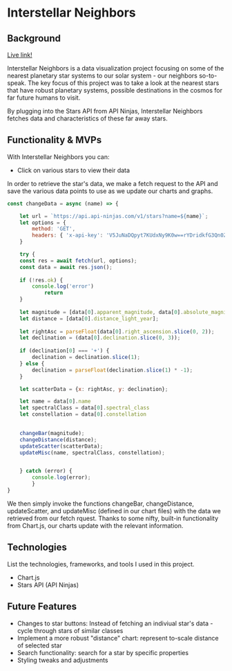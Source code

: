 # Interstellar Neighbors

## Background

[Live link!](https://wremsen.github.io/CosmicClasses/)

Interstellar Neighbors is a data visualization project focusing on some of the nearest planetary star systems to our solar system - our neighbors so-to-speak. The key focus of this project was to take a look at the nearest stars that have robust planetary systems, possible destinations in the cosmos for far future humans to visit.

By plugging into the Stars API from API Ninjas, Interstellar Neighbors fetches data and characteristics of these far away stars.

## Functionality & MVPs

With Interstellar Neighbors you can:

- Click on various stars to view their data

In order to retrieve the star's data, we make a fetch request to the API and save the various data points to use as we update our charts and graphs.

```js
const changeData = async (name) => {

    let url = `https://api.api-ninjas.com/v1/stars?name=${name}`;
    let options = {
        method: 'GET',
        headers: { 'x-api-key': 'V5JuNaDQpyt7KUdxNy9K0w==rYDridkfG3Qn0ZSZ' }
    }

    try {
    const res = await fetch(url, options);
    const data = await res.json();
        
    if (!res.ok) {
        console.log('error')
            return
    }
        
    let magnitude = [data[0].apparent_magnitude, data[0].absolute_magnitude];
    let distance = [data[0].distance_light_year];
    
    let rightAsc = parseFloat(data[0].right_ascension.slice(0, 2));
    let declination = (data[0].declination.slice(0, 3));
    
    if (declination[0] === '+') {
        declination = declination.slice(1);
    } else {
        declination = parseFloat(declination.slice(1) * -1);
    }

    let scatterData = {x: rightAsc, y: declination};

    let name = data[0].name
    let spectralClass = data[0].spectral_class
    let constellation = data[0].constellation

    
    changeBar(magnitude);
    changeDistance(distance);
    updateScatter(scatterData);
    updateMisc(name, spectralClass, constellation);


    } catch (error) {
        console.log(error);
        }
}
```

We then simply invoke the functions changeBar, changeDistance, updateScatter, and updateMisc (defined in our chart files) with the data we retrieved from our fetch rquest. Thanks to some nifty, built-in functionality from Chart.js, our charts update with the relevant information.


## Technologies

List the technologies, frameworks, and tools I used in this project. 

- Chart.js
- Stars API (API Ninjas)

## Future Features

- Changes to star buttons: Instead of fetching an indiviual star's data - cycle through stars of similar classes
- Implement a more robust "distance" chart: represent to-scale distance of selected star
- Search functionality: search for a star by specific properties
- Styling tweaks and adjustments
